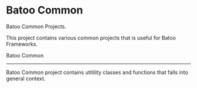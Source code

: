 Batoo Common
===========

Batoo Common Projects.

This project contains various common projects that is useful for Batoo Frameworks.

Batoo Common
____________

Batoo Common project contains utitility classes and functions that falls into general context.